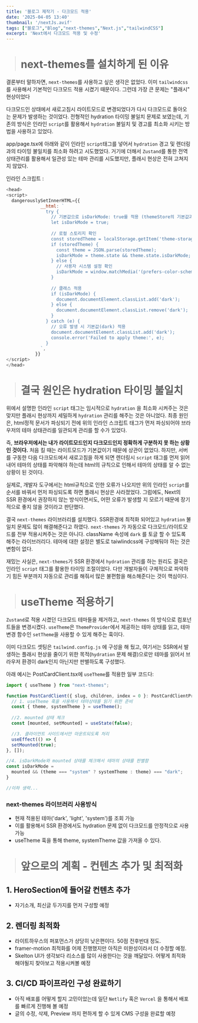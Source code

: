 ```yaml
---
title: '블로그 제작기 - 다크모드 적용'
date: '2025-04-05 13:40'
thumbnail: '/nextJs.avif'
tags: ["블로그","Blog","next-themes","Next.js","tailwindCSS"]
excerpt: 'Next에서 다크모드 적용 및 수정'
---
```


> # next-themes를 설치하게 된 이유

결론부터 말하자면, `next-themes`를 사용하고 싶은 생각은 없었다. 
이미 `tailwindcss`를 사용해서 기본적인 다크모드 적용 시켰기 때문이다. 그런데 가장 큰 문제는 "플래시" 현상이었다

다크모드인 상태에서 새로고침시 라이트모드로 변경되었다가 다시 다크모드로 돌아오는 문제가 발생하는 것이었다.
전형적인 hydration 타이밍 불일치 문제로 보였는데, 기존의 방식은 인라인 `script`를 활용해서 `hydration` 불일치 및 경고를 최소화 시키는 방법을 사용하고 있었다.

app/page.tsx에 아래와 같이 인라인 `script`태그를 넣어서 `hydration` 경고 및 렌더링과의 타이밍 불일치를 최소화 하려고 시도했었다.
거기에 더해서 `Zustand`를 통한 전역 상태관리를 활용해서 일관성 있는 테마 관리를 시도했지만,
플래시 현상은 전혀 고쳐지지 않았다.

인라인 스크립트 :
```Javascript
<head>
<script>
  dangerouslySetInnerHTML={{
             __html: `
               try {
                 // 기본값으로 isDarkMode: true를 적용 (themeStore의 기본값과 일치)
                 let isDarkMode = true;
 
                 // 로컬 스토리지 확인
                 const storedTheme = localStorage.getItem('theme-storage');
                 if (storedTheme) {
                   const theme = JSON.parse(storedTheme);
                   isDarkMode = theme.state && theme.state.isDarkMode;
                 } else {
                   // 사용자 시스템 설정 확인
                   isDarkMode = window.matchMedia('(prefers-color-scheme: dark)').matches;
                 }
 
                 // 클래스 적용
                 if (isDarkMode) {
                   document.documentElement.classList.add('dark');
                 } else {
                   document.documentElement.classList.remove('dark');
                 }
               } catch (e) {
                 // 오류 발생 시 기본값(dark) 적용
                 document.documentElement.classList.add('dark');
                 console.error('Failed to apply theme:', e);
               }
             `,
           }}
</script>
</head>
```

> # 결국 원인은 hydration 타이밍 불일치

위에서 설명한 인라인 `script` 태그는 임시적으로 `hydration` 을 최소화 시켜주는 것은 맞지만
플래시 현상까지 세밀하게 `hydration` 관리를 해주는 것은 아니었다. 최종 원인은, html정적 문서가 파싱되기 전에 위의 인라인 스크립트 태그가 먼저 파싱되어야 브라우저의 테마 상태관리를 일관되게 관리를 할 수가 있었다.

즉, **브라우저에서는 내가 라이트모드인지 다크모드인지 정확하게 구분하지 못 하는 상황인 것이다.**
처음 킬 때는 라이트모드가 기본값이기 때문에 상관이 없었다. 하지만, 서버를 구동한 다음 다크모드에서 새로고침을 하게 되면 렌더링시 `script` 태그를 먼저 읽어내어 테마의 상태를 파악해야 하는데 html의 규칙으로 인해서 테마의 상태를 알 수 없는 상황이 된 것이다.

실제로, 개발자 도구에서는 html규칙으로 인한 오류가 나오지만 위의 인라인 `script`를 순서를 바꿔서 먼저 파싱되도록 하면 플래시 현상은 사라졌었다. 그럼에도, Next의 SSR 환경에서 권장하지 않는 방식이면서도, 어떤 오류가 발생할 지 모르기 때문에 장기적으로 좋지 않을 것이라고 판단했다. 

결국 `next-themes` 라이브러리를 설치했다. SSR환경에 최적화 되어있고 `hydration` 불일치 문제도 많이 해결해준다고 하였다. `next-themes` 가 자동으로 다크모드/라이트모드를 전부 적용시켜주는 것은 아니다. className 속성에 `dark` 를 토글 할 수 있도록 해주는 라이브러리다. 테마에 대한 설정은 별도로 taiwlindcss에 구성해둬야 하는 것은 변함이 없다.

재밌는 사실은, `next-themes`가 SSR 환경에서 `hydration` 관리를 하는 원리도 결국은 인라인 `script` 태그를 활용한 타이밍 조절이었다. 다만 개발자들이 구체적으로 파악하기 힘든 부분까지 자동으로 관리를 해줘서 많은 불편함을 해소해준다는 것이 핵심이다.

> # useTheme 적용하기

`Zustand`로 적용 시켰던 다크모드 테마들을 제거하고, `next-themes` 의 방식으로 컴포넌트들을 변경시켰다. `useTheme`은 `ThemeProvider`에서 제공하는 테마 상태를 읽고, 테마 변경 함수인 `setTheme`을 사용할 수 있게 해주는 훅이다.

이미 다크모드 셋팅은 `tailwind.config.js` 에 구성을 해 뒀고, 
여기서는 SSR에서 발생하는 플래시 현상을 줄이기 위한 목적(`hydration` 문제 해결)으로만 테마를 읽어서 브라우저 환경이 dark인지 아닌지만 판별하도록 구성했다.

아래 예시는 PostCardClient.tsx에 `useTheme`를 적용한 일부 코드다:

```javascript
import { useTheme } from "next-themes";

function PostCardClient({ slug, children, index = 0 }: PostCardClientProps) {
  // 1. useTheme 훅을 사용해서 테마상태를 읽기 위한 준비
  const { theme, systemTheme } = useTheme();
 
  //2. mounted 상태 체크
  const [mounted, setMounted] = useState(false);

  //3. 클라이언트 사이드에서만 마운트되도록 처리
  useEffect(() => {
  setMounted(true);
}, []);

//4. isDarkMode와 mounted 상태를 체크해서 테마의 상태를 판별함
const isDarkMode =
  mounted && (theme === "system" ? systemTheme : theme) === "dark";
}

//이하 생략...
```

### next-themes 라이브러리 사용방식
- 현재 적용된 테마('dark', 'light', 'system')를 조회 가능
- 이를 활용해서 SSR 환경에서도 hydration 문제 없이 다크모드를 안정적으로 사용 가능
- useTheme 훅을 통해 theme, systemTheme 값을 가져올 수 있다.


> # 앞으로의 계획 - 컨텐츠 추가 및 최적화

## 1. HeroSection에 들어갈 컨텐츠 추가
  - 자기소개, 최신글 두가지를 먼저 구성할 예정

## 2. 렌더링 최적화
  - 라이트하우스의 퍼포먼스가 상당히 낮은편이다. 50점 전후반대 정도.
  - framer-motion 최적화를 어제 진행했지만 아직은 미완성이라서 더 수정할 예정.
  - Skelton UI가 생각보다 리소스를 많이 사용한다는 것을 깨달았다. 어떻게 최적화 해야될지 찾아보고 적용시켜볼 예정

## 3. CI/CD 파이프라인 구성 완료하기
  - 아직 배포를 어떻게 할지 고민이었는데 일단 `Netlify` 혹은 `Vercel` 을 통해서 배포를 빠르게 진행해 볼 예정
  - 글의 수정, 삭제, Preview 까지 편하게 할 수 있게 CMS 구성을 완료할 예정

